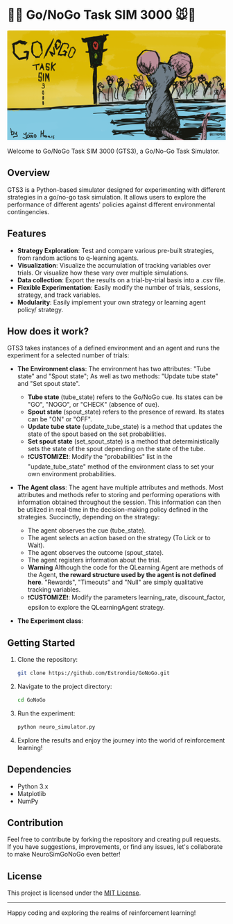 # 🚦🧠 Go/NoGo Task SIM 3000 🐭🛑
![Banner for the GoNoGo SIM 3000, an anthropomorphic mouse looking staring into a red light](Images/Gonogogithub.png)

Welcome to Go/NoGo Task SIM 3000 (GTS3), a Go/No-Go Task Simulator.

## Overview

GTS3 is a Python-based simulator designed for experimenting with different strategies in a go/no-go task simulation. It allows users to explore the performance of different agents' policies against different environmental contingencies.

## Features

- **Strategy Exploration**: Test and compare various pre-built strategies, from random actions to q-learning agents.
- **Visualization**: Visualize the accumulation of tracking variables over trials. Or visualize how these vary over multiple simulations.
- **Data collection**: Export the results on a trial-by-trial basis into a .csv file. 
- **Flexible Experimentation**: Easily modify the number of trials, sessions, strategy, and track variables.
- **Modularity**: Easily implement your own strategy or learning agent policy/ strategy.

## How does it work?

GTS3 takes instances of a defined environment and an agent and runs the experiment for a selected number of trials:

- **The Environment class**: The environment has two attributes: "Tube state" and "Spout state"; As well as two methods: "Update tube state" and "Set spout state".
   - **Tube state** (tube_state) refers to the Go/NoGo cue. Its states can be "GO", "NOGO", or "CHECK" (absence of cue).
   - **Spout state** (spout_state) refers to the presence of reward. Its states can be "ON" or "OFF".
   - **Update tube state** (update_tube_state) is a method that updates the state of the spout based on the set probabilities.
   - **Set spout state** (set_spout_state) is a method that deterministically sets the state of the spout depending on the state of the tube.
   - ❗**CUSTOMIZE**❗: Modify the "probabilities" list in the "update_tube_state" method of the environment class to set your own environment probabilities.
 
- **The Agent class**: The agent have multiple attributes and methods. Most attributes and methods refer to storing and performing operations with information obtained throughout the session. This information can then be utilized in real-time in the decision-making policy defined in the strategies. Succinctly, depending on the strategy:
   - The agent observes the cue (tube_state). 
   - The agent selects an action based on the strategy (To Lick or to Wait).
   - The agent observes the outcome (spout_state).
   - The agent registers information about the trial.
   -  **Warning** Although the code for the QLearning Agent are methods of the Agent, **the reward structure used by the agent is not defined here**. "Rewards", "Timeouts" and "Null" are simply qualitative tracking variables.
   - ❗**CUSTOMIZE**❗: Modify the parameters learning_rate, discount_factor, epsilon to explore the QLearningAgent strategy.

- **The Experiment class**: 
   
## Getting Started

1. Clone the repository:

    ```bash
    git clone https://github.com/Estrondio/GoNoGo.git
    ```

2. Navigate to the project directory:

    ```bash
    cd GoNoGo
    ```

3. Run the experiment:

    ```bash
    python neuro_simulator.py
    ```

4. Explore the results and enjoy the journey into the world of reinforcement learning!

## Dependencies

- Python 3.x
- Matplotlib
- NumPy

## Contribution

Feel free to contribute by forking the repository and creating pull requests. If you have suggestions, improvements, or find any issues, let's collaborate to make NeuroSimGoNoGo even better!

## License

This project is licensed under the [MIT License](LICENSE).

---

Happy coding and exploring the realms of reinforcement learning!
